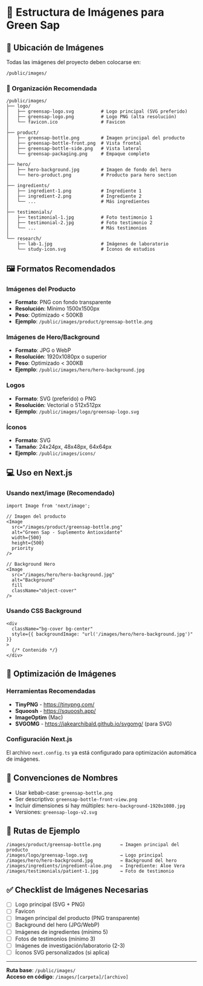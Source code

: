 # 📁 Estructura de Imágenes para Green Sap

## 🎯 Ubicación de Imágenes

Todas las imágenes del proyecto deben colocarse en:

```
/public/images/
```

### 📂 Organización Recomendada

```
/public/images/
├── logo/
│   ├── greensap-logo.svg          # Logo principal (SVG preferido)
│   ├── greensap-logo.png          # Logo PNG (alta resolución)
│   └── favicon.ico                # Favicon
│
├── product/
│   ├── greensap-bottle.png        # Imagen principal del producto
│   ├── greensap-bottle-front.png  # Vista frontal
│   ├── greensap-bottle-side.png   # Vista lateral
│   └── greensap-packaging.png     # Empaque completo
│
├── hero/
│   ├── hero-background.jpg        # Imagen de fondo del hero
│   └── hero-product.png           # Producto para hero section
│
├── ingredients/
│   ├── ingredient-1.png           # Ingrediente 1
│   ├── ingredient-2.png           # Ingrediente 2
│   └── ...                        # Más ingredientes
│
├── testimonials/
│   ├── testimonial-1.jpg          # Foto testimonio 1
│   ├── testimonial-2.jpg          # Foto testimonio 2
│   └── ...                        # Más testimonios
│
└── research/
    ├── lab-1.jpg                  # Imágenes de laboratorio
    └── study-icon.svg             # Íconos de estudios
```

## 🖼️ Formatos Recomendados

### Imágenes del Producto
- **Formato**: PNG con fondo transparente
- **Resolución**: Mínimo 1500x1500px
- **Peso**: Optimizado < 500KB
- **Ejemplo**: `/public/images/product/greensap-bottle.png`

### Imágenes de Hero/Background
- **Formato**: JPG o WebP
- **Resolución**: 1920x1080px o superior
- **Peso**: Optimizado < 300KB
- **Ejemplo**: `/public/images/hero/hero-background.jpg`

### Logos
- **Formato**: SVG (preferido) o PNG
- **Resolución**: Vectorial o 512x512px
- **Ejemplo**: `/public/images/logo/greensap-logo.svg`

### Íconos
- **Formato**: SVG
- **Tamaño**: 24x24px, 48x48px, 64x64px
- **Ejemplo**: `/public/images/icons/`

## 💻 Uso en Next.js

### Usando next/image (Recomendado)

```tsx
import Image from 'next/image';

// Imagen del producto
<Image
  src="/images/product/greensap-bottle.png"
  alt="Green Sap - Suplemento Antioxidante"
  width={500}
  height={500}
  priority
/>

// Background Hero
<Image
  src="/images/hero/hero-background.jpg"
  alt="Background"
  fill
  className="object-cover"
/>
```

### Usando CSS Background

```tsx
<div 
  className="bg-cover bg-center" 
  style={{ backgroundImage: "url('/images/hero/hero-background.jpg')" }}
>
  {/* Contenido */}
</div>
```

## 🎨 Optimización de Imágenes

### Herramientas Recomendadas
- **TinyPNG** - https://tinypng.com/
- **Squoosh** - https://squoosh.app/
- **ImageOptim** (Mac)
- **SVGOMG** - https://jakearchibald.github.io/svgomg/ (para SVG)

### Configuración Next.js

El archivo `next.config.ts` ya está configurado para optimización automática de imágenes.

## 📝 Convenciones de Nombres

- Usar kebab-case: `greensap-bottle.png`
- Ser descriptivo: `greensap-bottle-front-view.png`
- Incluir dimensiones si hay múltiples: `hero-background-1920x1080.jpg`
- Versiones: `greensap-logo-v2.svg`

## 🔗 Rutas de Ejemplo

```
/images/product/greensap-bottle.png       → Imagen principal del producto
/images/logo/greensap-logo.svg            → Logo principal
/images/hero/hero-background.jpg          → Background del hero
/images/ingredients/ingredient-aloe.png   → Ingrediente: Aloe Vera
/images/testimonials/patient-1.jpg        → Foto de testimonio
```

## ✅ Checklist de Imágenes Necesarias

- [ ] Logo principal (SVG + PNG)
- [ ] Favicon
- [ ] Imagen principal del producto (PNG transparente)
- [ ] Background del hero (JPG/WebP)
- [ ] Imágenes de ingredientes (mínimo 5)
- [ ] Fotos de testimonios (mínimo 3)
- [ ] Imágenes de investigación/laboratorio (2-3)
- [ ] Íconos SVG personalizados (si aplica)

---

**Ruta base**: `/public/images/`  
**Acceso en código**: `/images/[carpeta]/[archivo]`
